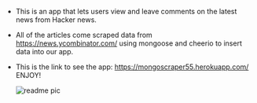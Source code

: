 - This is an app that lets users view and leave comments on the latest news from Hacker news.   
- All of the articles come scraped data from https://news.ycombinator.com/ using mongoose and cheerio to insert data into our app.   

- This is the link to see the app:  https://mongoscraper55.herokuapp.com/
ENJOY!   

   
   ![readme pic](https://user-images.githubusercontent.com/28827821/33346988-a93e10a6-d44e-11e7-9873-9e833889f90b.JPG)
